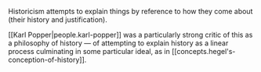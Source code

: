 
Historicism attempts to explain things by reference to how they come about (their history and justification).

[[Karl Popper|people.karl-popper]] was a particularly strong critic of this as a philosophy of history — of attempting to explain history as a linear process culminating in some particular ideal, as in [[concepts.hegel's-conception-of-history]].
